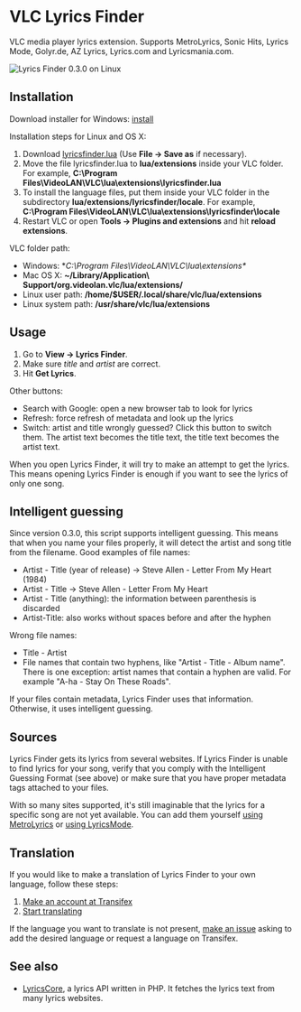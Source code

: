 VLC Lyrics Finder
==============

VLC media player lyrics extension. Supports MetroLyrics, Sonic Hits, Lyrics Mode, Golyr.de, AZ Lyrics, Lyrics.com and Lyricsmania.com.

![Lyrics Finder 0.3.0 on Linux](http://hugsmile.eu/file/lyricsfinder/screenshot-v030.png)

Installation
-------------
Download installer for Windows: [install](https://github.com/Smile4ever/VLC-Lyrics-Finder/raw/master/windows-releases/lyricsfinder-0.3.5.exe)

Installation steps for Linux and OS X:

1. Download [lyricsfinder.lua](https://raw.githubusercontent.com/Smile4ever/VLC-Lyrics-Finder/master/lyricsfinder.lua) (Use **File -> Save as** if necessary).
2. Move the file lyricsfinder.lua to **lua/extensions** inside your VLC folder. For example, **C:\Program Files\VideoLAN\VLC\lua\extensions\lyricsfinder.lua**
3. To install the language files, put them inside your VLC folder in the subdirectory **lua/extensions/lyricsfinder/locale**. For example, **C:\Program Files\VideoLAN\VLC\lua\extensions\lyricsfinder\locale**
3. Restart VLC or open **Tools -> Plugins and extensions** and hit **reload extensions**.

VLC folder path:

* Windows: **C:\Program Files\VideoLAN\VLC\lua\extensions\**
* Mac OS X: **~/Library/Application\ Support/org.videolan.vlc/lua/extensions/**
* Linux user path: **/home/$USER/.local/share/vlc/lua/extensions**
* Linux system path: **/usr/share/vlc/lua/extensions**

Usage
-------
1. Go to **View -> Lyrics Finder**.
2. Make sure *title* and *artist* are correct.
3. Hit **Get Lyrics**.

Other buttons:

* Search with Google: open a new browser tab to look for lyrics
* Refresh: force refresh of metadata and look up the lyrics
* Switch: artist and title wrongly guessed? Click this button to switch them. The artist text becomes the title text, the title text becomes the artist text.

When you open Lyrics Finder, it will try to make an attempt to get the lyrics. This means opening Lyrics Finder is enough if you want to see the lyrics of only one song.

Intelligent guessing
--------------------
Since version 0.3.0, this script supports intelligent guessing. This means that when you name your files properly, it will detect the artist and song title from the filename. Good examples of file names:

* Artist - Title (year of release) -> Steve Allen - Letter From My Heart (1984)
* Artist - Title -> Steve Allen - Letter From My Heart
* Artist - Title (anything): the information between parenthesis is discarded
* Artist-Title: also works without spaces before and after the hyphen


Wrong file names:
* Title - Artist
* File names that contain two hyphens, like "Artist - Title - Album name". There is one exception: artist names that contain a hyphen are valid. For example "A-ha - Stay On These Roads".

If your files contain metadata, Lyrics Finder uses that information. Otherwise, it uses intelligent guessing.

Sources
-------
Lyrics Finder gets its lyrics from several websites. If Lyrics Finder is unable to find lyrics for your song, verify that you comply with the Intelligent Guessing Format (see above) or make sure that you have proper metadata tags attached to your files.

With so many sites supported, it's still imaginable that the lyrics for a specific song are not yet available. You can add them yourself [using MetroLyrics](http://www.metrolyrics.com/add.html) or [using LyricsMode](http://www.lyricsmode.com/lyrics_submit.php).

Translation
-------
If you would like to make a translation of Lyrics Finder to your own language, follow these steps:

1. [Make an account at Transifex](https://www.transifex.com/signup/)
2. [Start translating](https://www.transifex.com/projects/p/vlc-lyrics-finder/)

If the language you want to translate is not present, [make an issue](https://github.com/Smile4ever/VLC-Lyrics-Finder/issues) asking to add the desired language or request a language on Transifex.

See also
-------

* [LyricsCore](https://github.com/Smile4ever/LyricsCore), a lyrics API written in PHP. It fetches the lyrics text from many lyrics websites. 
